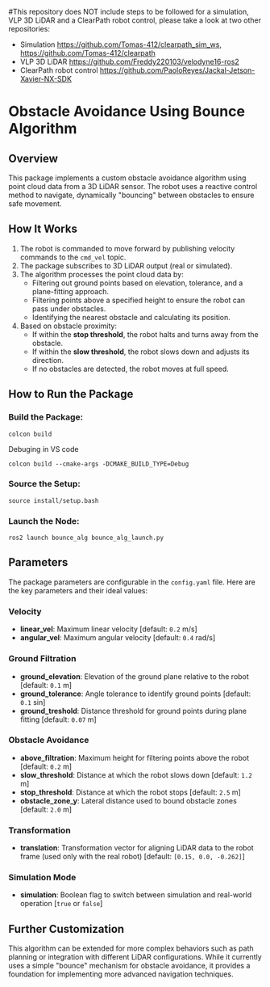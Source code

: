 #This repository does NOT include steps to be followed for a simulation, VLP 3D LiDAR and a ClearPath robot control, please take a look at two other repositories:
- Simulation
https://github.com/Tomas-412/clearpath_sim_ws, 
https://github.com/Tomas-412/clearpath
- VLP 3D LiDAR
https://github.com/Freddy220103/velodyne16-ros2
- ClearPath robot control
https://github.com/PaoloReyes/Jackal-Jetson-Xavier-NX-SDK

# Obstacle Avoidance Using Bounce Algorithm  

## Overview  
This package implements a custom obstacle avoidance algorithm using point cloud data from a 3D LiDAR sensor. The robot uses a reactive control method to navigate, dynamically "bouncing" between obstacles to ensure safe movement.  

## How It Works  
1. The robot is commanded to move forward by publishing velocity commands to the `cmd_vel` topic.  
2. The package subscribes to 3D LiDAR output (real or simulated).  
3. The algorithm processes the point cloud data by:  
   - Filtering out ground points based on elevation, tolerance, and a plane-fitting approach.  
   - Filtering points above a specified height to ensure the robot can pass under obstacles.  
   - Identifying the nearest obstacle and calculating its position.  
4. Based on obstacle proximity:  
   - If within the **stop threshold**, the robot halts and turns away from the obstacle.  
   - If within the **slow threshold**, the robot slows down and adjusts its direction.  
   - If no obstacles are detected, the robot moves at full speed.  

## How to Run the Package  

### Build the Package:  
```  
colcon build  
```  
Debuging in VS code
``` 
colcon build --cmake-args -DCMAKE_BUILD_TYPE=Debug
``` 

### Source the Setup:  
```  
source install/setup.bash  
```  

### Launch the Node:  
```  
ros2 launch bounce_alg bounce_alg_launch.py  
```  

## Parameters  
The package parameters are configurable in the `config.yaml` file. Here are the key parameters and their ideal values:  

### Velocity  
- **linear_vel**: Maximum linear velocity [default: `0.2` m/s]  
- **angular_vel**: Maximum angular velocity [default: `0.4` rad/s]  

### Ground Filtration  
- **ground_elevation**: Elevation of the ground plane relative to the robot [default: `0.1` m]  
- **ground_tolerance**: Angle tolerance to identify ground points [default: `0.1` sin]  
- **ground_treshold**: Distance threshold for ground points during plane fitting [default: `0.07` m]  

### Obstacle Avoidance  
- **above_filtration**: Maximum height for filtering points above the robot [default: `0.2` m]  
- **slow_threshold**: Distance at which the robot slows down [default: `1.2` m]  
- **stop_threshold**: Distance at which the robot stops [default: `2.5` m]  
- **obstacle_zone_y**: Lateral distance used to bound obstacle zones [default: `2.0` m]  

### Transformation  
- **translation**: Transformation vector for aligning LiDAR data to the robot frame (used only with the real robot) [default: `[0.15, 0.0, -0.262]`]  

### Simulation Mode  
- **simulation**: Boolean flag to switch between simulation and real-world operation [`true` or `false`]  

## Further Customization  
This algorithm can be extended for more complex behaviors such as path planning or integration with different LiDAR configurations. While it currently uses a simple "bounce" mechanism for obstacle avoidance, it provides a foundation for implementing more advanced navigation techniques.  
